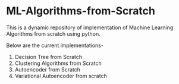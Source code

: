 # ML-Algorithms-from-Scratch

This is a dynamic repository of implementation of Machine Learning Algorithms from scratch using python.

Below are the current implementations-
1. Decision Tree from Scratch
2. Clustering Algorithms from Scratch
3. Autoencoder from Scratch
4. Variational Autoencoder from scratch
